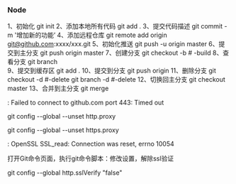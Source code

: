 ### Node


1、初始化
git init
2、添加本地所有代码
git add .
3、提交代码描述
git commit -m '增加新的功能’
4、添加远程仓库
git remote add origin git@github.com:xxxx/xxx.git
5、初始化推送
git push -u origin master
6、提交到主分支
git push origin master
7、创建分支
git checkout -b  <branchname>  # -build
8、查看分支
git branch   
9、提交到缓存区
git add .
10、提交到分支
git push origin <barnchname>
11、删除分支
git checkout -d  <branchname>   #-delete
git branch -d <branchname>      #-delete
12、切换回主分支
git checkout master
13、合并到主分支
git merge


: Failed to connect to github.com port 443: Timed out

git config --global --unset http.proxy

git config --global --unset https.proxy


: OpenSSL SSL_read: Connection was reset, errno 10054

打开Git命令页面，执行git命令脚本：修改设置，解除ssl验证

git config --global http.sslVerify "false"